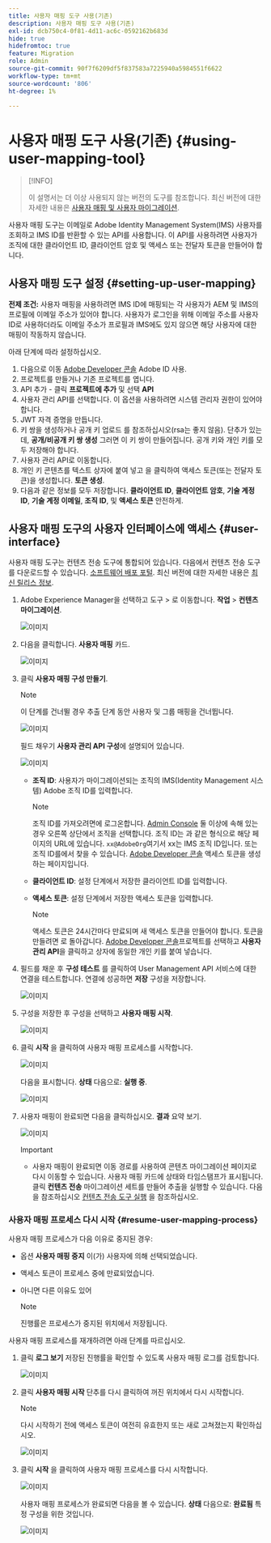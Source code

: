 ```yaml
---
title: 사용자 매핑 도구 사용(기존)
description: 사용자 매핑 도구 사용(기존)
exl-id: dcb750c4-0f81-4d11-ac6c-0592162b683d
hide: true
hidefromtoc: true
feature: Migration
role: Admin
source-git-commit: 90f7f6209df5f837583a7225940a5984551f6622
workflow-type: tm+mt
source-wordcount: '806'
ht-degree: 1%

---
```


# 사용자 매핑 도구 사용(기존) {#using-user-mapping-tool}

>[!INFO]
>
>이 설명서는 더 이상 사용되지 않는 버전의 도구를 참조합니다. 최신 버전에 대한 자세한 내용은 [사용자 매핑 및 사용자 마이그레이션](/help/journey-migration/content-transfer-tool/using-content-transfer-tool/user-mapping-and-migration.md).

사용자 매핑 도구는 이메일로 Adobe Identity Management System(IMS) 사용자를 조회하고 IMS ID를 반환할 수 있는 API를 사용합니다. 이 API를 사용하려면 사용자가 조직에 대한 클라이언트 ID, 클라이언트 암호 및 액세스 또는 전달자 토큰을 만들어야 합니다.

## 사용자 매핑 도구 설정 {#setting-up-user-mapping}

**전제 조건:** 사용자 매핑을 사용하려면 IMS ID에 매핑되는 각 사용자가 AEM 및 IMS의 프로필에 이메일 주소가 있어야 합니다. 사용자가 로그인을 위해 이메일 주소를 사용자 ID로 사용하더라도 이메일 주소가 프로필과 IMS에도 있지 않으면 해당 사용자에 대한 매핑이 작동하지 않습니다.

아래 단계에 따라 설정하십시오.

1. 다음으로 이동 [Adobe Developer 콘솔](https://developer.adobe.com/console/) Adobe ID 사용.
1. 프로젝트를 만들거나 기존 프로젝트를 엽니다.
1. API 추가 - 클릭 **프로젝트에 추가** 및 선택 **API**
1. 사용자 관리 API를 선택합니다. 이 옵션을 사용하려면 시스템 관리자 권한이 있어야 합니다.
1. JWT 자격 증명을 만듭니다.
1. 키 쌍을 생성하거나 공개 키 업로드 를 참조하십시오(rsa는 좋지 않음). 단추가 있는데, **공개/비공개 키 쌍 생성** 그러면 이 키 쌍이 만들어집니다. 공개 키와 개인 키를 모두 저장해야 합니다.
1. 사용자 관리 API로 이동합니다.
1. 개인 키 콘텐츠를 텍스트 상자에 붙여 넣고 을 클릭하여 액세스 토큰(또는 전달자 토큰)을 생성합니다. **토큰 생성**.
1. 다음과 같은 정보를 모두 저장합니다. **클라이언트 ID**, **클라이언트 암호**, **기술 계정 ID**, **기술 계정 이메일**, **조직 ID**, 및 **액세스 토큰** 안전하게.

## 사용자 매핑 도구의 사용자 인터페이스에 액세스 {#user-interface}

사용자 매핑 도구는 컨텐츠 전송 도구에 통합되어 있습니다. 다음에서 컨텐츠 전송 도구를 다운로드할 수 있습니다. [소프트웨어 배포 포털](https://experience.adobe.com/#/downloads/content/software-distribution/en/aemcloud.html). 최신 버전에 대한 자세한 내용은 [최신 릴리스 정보](/help/release-notes/release-notes-cloud/release-notes-current.md).

1. Adobe Experience Manager을 선택하고 도구 > 로 이동합니다. **작업** > **컨텐츠 마이그레이션**.

   ![이미지](/help/journey-migration/content-transfer-tool/assets-user-mapping/user-mapping-access1.png)

1. 다음을 클릭합니다. **사용자 매핑** 카드.

   ![이미지](/help/journey-migration/content-transfer-tool/assets-user-mapping/user-mapping-access2.png)

1. 클릭 **사용자 매핑 구성 만들기**.

   >[!NOTE]
   >이 단계를 건너뛸 경우 추출 단계 동안 사용자 및 그룹 매핑을 건너뜁니다.

   ![이미지](/help/journey-migration/content-transfer-tool/assets-user-mapping/user-mapping-access5.png)

   필드 채우기 **사용자 관리 API 구성**&#x200B;에 설명되어 있습니다.

   ![이미지](/help/journey-migration/content-transfer-tool/assets-user-mapping/user-mapping-access3.png)


   * **조직 ID**: 사용자가 마이그레이션되는 조직의 IMS(Identity Management 시스템) Adobe 조직 ID를 입력합니다.

     >[!NOTE]
     >조직 ID를 가져오려면에 로그온합니다. [Admin Console](https://adminconsole.adobe.com/) 둘 이상에 속해 있는 경우 오른쪽 상단에서 조직을 선택합니다. 조직 ID는 과 같은 형식으로 해당 페이지의 URL에 있습니다. `xx@AdobeOrg`여기서 xx는 IMS 조직 ID입니다. 또는 조직 ID를에서 찾을 수 있습니다. [Adobe Developer 콘솔](https://developer.adobe.com/console/) 액세스 토큰을 생성하는 페이지입니다.

   * **클라이언트 ID**: 설정 단계에서 저장한 클라이언트 ID를 입력합니다.

   * **액세스 토큰**: 설정 단계에서 저장한 액세스 토큰을 입력합니다.

     >[!NOTE]
     >액세스 토큰은 24시간마다 만료되며 새 액세스 토큰을 만들어야 합니다. 토큰을 만들려면 로 돌아갑니다. [Adobe Developer 콘솔](https://developer.adobe.com/console/)프로젝트를 선택하고 **사용자 관리 API**&#x200B;을 클릭하고 상자에 동일한 개인 키를 붙여 넣습니다.

1. 필드를 채운 후 **구성 테스트** 를 클릭하여 User Management API 서비스에 대한 연결을 테스트합니다. 연결에 성공하면 **저장** 구성을 저장합니다.

   ![이미지](/help/journey-migration/content-transfer-tool/assets-user-mapping/user-mapping-access4.png)

1. 구성을 저장한 후 구성을 선택하고 **사용자 매핑 시작**.

   ![이미지](/help/journey-migration/content-transfer-tool/assets-user-mapping/user-mapping-landing4.png)

1. 클릭 **시작** 을 클릭하여 사용자 매핑 프로세스를 시작합니다.

   ![이미지](/help/journey-migration/content-transfer-tool/assets-user-mapping/resume-user-mapping3.png)

   다음을 표시합니다. **상태** 다음으로: **실행 중**.

   ![이미지](/help/journey-migration/content-transfer-tool/assets-user-mapping/user-mapping-start1.png)


1. 사용자 매핑이 완료되면 다음을 클릭하십시오. **결과** 요약 보기.

   ![이미지](/help/journey-migration/content-transfer-tool/assets-user-mapping/user-mapping-landing5.png)

   >[!IMPORTANT]
   >
   >* 사용자 매핑이 완료되면 이동 경로를 사용하여 콘텐츠 마이그레이션 페이지로 다시 이동할 수 있습니다. 사용자 매핑 카드에 상태와 타임스탬프가 표시됩니다. 클릭 **컨텐츠 전송** 마이그레이션 세트를 만들어 추출을 실행할 수 있습니다. 다음을 참조하십시오 [컨텐츠 전송 도구 실행](https://experienceleague.adobe.com/docs/experience-manager-cloud-service/content/migration-journey/cloud-migration/content-transfer-tool/getting-started-content-transfer-tool.html#running-tool) 을 참조하십시오.

### 사용자 매핑 프로세스 다시 시작 {#resume-user-mapping-process}

사용자 매핑 프로세스가 다음 이유로 중지된 경우:

* 옵션 **사용자 매핑 중지** 이(가) 사용자에 의해 선택되었습니다.
* 액세스 토큰이 프로세스 중에 만료되었습니다.
* 아니면 다른 이유도 있어

  >[!NOTE]
  >진행률은 프로세스가 중지된 위치에서 저장됩니다.

사용자 매핑 프로세스를 재개하려면 아래 단계를 따르십시오.

1. 클릭 **로그 보기** 저장된 진행률을 확인할 수 있도록 사용자 매핑 로그를 검토합니다.

   ![이미지](/help/journey-migration/content-transfer-tool/assets-user-mapping/resume-user-mapping1.png)

1. 클릭 **사용자 매핑 시작** 단추를 다시 클릭하여 꺼진 위치에서 다시 시작합니다.

   >[!NOTE]
   >다시 시작하기 전에 액세스 토큰이 여전히 유효한지 또는 새로 고쳐졌는지 확인하십시오.

   ![이미지](/help/journey-migration/content-transfer-tool/assets-user-mapping/resume-user-mapping2.png)

1. 클릭 **시작** 을 클릭하여 사용자 매핑 프로세스를 다시 시작합니다.

   ![이미지](/help/journey-migration/content-transfer-tool/assets-user-mapping/resume-user-mapping3.png)

   사용자 매핑 프로세스가 완료되면 다음을 볼 수 있습니다. **상태** 다음으로: **완료됨** 특정 구성을 위한 것입니다.

   ![이미지](/help/journey-migration/content-transfer-tool/assets-user-mapping/resume-user-mapping4.png)
